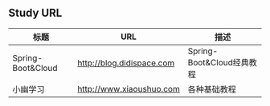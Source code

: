 
## Study URL

  标题              | URL                        | 描述
--------------------|----------------------------|-------------------------
  Spring-Boot&Cloud | http://blog.didispace.com  | Spring-Boot&Cloud经典教程
  小幽学习          | http://www.xiaoushuo.com   | 各种基础教程



